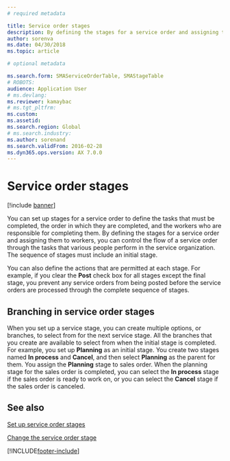 ```yaml
---
# required metadata

title: Service order stages  
description: By defining the stages for a service order and assigning them to workers, you control the flow of a service order through the tasks that various people perform in the service organization.
author: sorenva
ms.date: 04/30/2018
ms.topic: article

# optional metadata

ms.search.form: SMAServiceOrderTable, SMAStageTable
# ROBOTS: 
audience: Application User
# ms.devlang: 
ms.reviewer: kamaybac
# ms.tgt_pltfrm: 
ms.custom: 
ms.assetid: 
ms.search.region: Global
# ms.search.industry: 
ms.author: sorenand
ms.search.validFrom: 2016-02-28
ms.dyn365.ops.version: AX 7.0.0
---
```


# Service order stages   

[!include [banner](../includes/banner.md)]


You can set up stages for a service order to define the tasks that must be completed, the order in which they are completed, and the workers who are responsible for completing them. By defining the stages for a service order and assigning them to workers, you can control the flow of a service order through the tasks that various people perform in the service organization. The sequence of stages must include an initial stage.

You can also define the actions that are permitted at each stage. For example, if you clear the **Post** check box for all stages except the final stage, you prevent any service orders from being posted before the service orders are processed through the complete sequence of stages.

## Branching in service order stages

When you set up a service stage, you can create multiple options, or branches, to select from for the next service stage. All the branches that you create are available to select from when the initial stage is completed. For example, you set up **Planning** as an initial stage. You create two stages named **In process** and **Cancel**, and then select **Planning** as the parent for them. You assign the **Planning** stage to sales order. When the planning stage for the sales order is completed, you can select the **In process** stage if the sales order is ready to work on, or you can select the **Cancel** stage if the sales order is canceled.

## See also

[Set up service order stages](set-up-service-order-stages.md)

[Change the service order stage](change-service-order-stage.md)

  




[!INCLUDE[footer-include](../../includes/footer-banner.md)]
